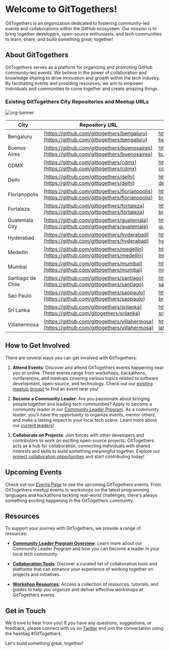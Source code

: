 # Welcome to GitTogethers!

GitTogethers is an organization dedicated to fostering community-led events and collaborations within the GitHub ecosystem. Our mission is to bring together developers, open-source enthusiasts, and tech communities to learn, share, and build something great, together!

## About GitTogethers

GitTogethers serves as a platform for organizing and promoting GitHub community-led events. We believe in the power of collaboration and knowledge sharing to drive innovation and growth within the tech industry. By facilitating events and providing resources, we aim to empower individuals and communities to come together and create amazing things.

### Existing GitTogethers City Repositories and Meetup URLs

![org-banner](https://github.com/gittogethers/.github/assets/20666190/b64c5ecf-b206-4fc4-8ce0-eb9c4188f3a6)


| City              | Repository URL                                       | Meetup URL                                      |
|-------------------|------------------------------------------------------|-------------------------------------------------|
| Bengaluru         | [https://github.com/gittogethers/bengaluru](https://github.com/gittogethers/bengaluru) | https://www.meetup.com/gittogether-bengaluru   |
| Buenos Aires      | [https://github.com/gittogethers/buenosaires](https://github.com/gittogethers/buenosaires) | https://www.meetup.com/gittogether-buenos-aires|
| CDMX              | [https://github.com/gittogethers/cdmx](https://github.com/gittogethers/cdmx) | https://www.meetup.com/gittogether-cdmx        |
| Delhi             | [https://github.com/gittogethers/delhi](https://github.com/gittogethers/delhi) | https://www.meetup.com/gittogether-delhi       |
| Florianopolis     | [https://github.com/gittogethers/florianopolis](https://github.com/gittogethers/florianopolis) | https://www.meetup.com/gittogether-brasil      |
| Fortaleza         | [https://github.com/gittogethers/fortaleza](https://github.com/gittogethers/fortaleza) | https://www.meetup.com/gittogether-brasil     |
| Guatemala City    | [https://github.com/gittogethers/guatemala](https://github.com/gittogethers/guatemala) | https://www.meetup.com/gittogether-guatemala|
| Hyderabad         | [https://github.com/gittogethers/hyderabad](https://github.com/gittogethers/hyderabad) | https://www.meetup.com/gittogether-hyderabad        |
| Medellin          | [https://github.com/gittogethers/medellin](https://github.com/gittogethers/medellin) | https://www.meetup.com/gittogether-lmedellin     |
| Mumbai            | [https://github.com/gittogethers/mumbai](https://github.com/gittogethers/mumbai) | https://www.meetup.com/gittogether-mumbai       |
| Santiago de Chile | [https://github.com/gittogethers/santiago](https://github.com/gittogethers/santiago) | https://www.meetup.com/gittogether-santiago       |
| Sao Paulo         | [https://github.com/gittogethers/saopaulo](https://github.com/gittogethers/saopaulo) | https://www.meetup.com/gittogether-brasil       |
| Sri Lanka     | [https://github.com/gittogethers/srilanka](https://github.com/gitogethers/srilanka) | https://www.meetup.com/gittogether-srilanka     |
| Villahermosa      | [https://github.com/gittogethers/villahermosa](https://github.com/gittogethers/villahermosa) | https://www.meetup.com/gittogether-latam|

## How to Get Involved

There are several ways you can get involved with GitTogethers:

1. **Attend Events**: Discover and attend GitTogethers events happening near you or online. These events range from workshops, hackathons, conferences, and meetups covering various topics related to software development, open-source, and technology. Check out our [existing meetup groups](https://meetup.com/github) to find an event near you!

2. **Become a Community Leader**: Are you passionate about bringing people together and leading tech communities? Apply to become a community leader in our [Community Leader Program](https://github.com/gittogethers/community-leaders). As a community leader, you'll have the opportunity to organize events, mentor others, and make a lasting impact in your local tech scene. Learn more about our [current leaders](https://github.com/gittogethers/community-leaders/blob/main/README.md))

3. **Collaborate on Projects**: Join forces with other developers and contributors to work on exciting open-source projects. GitTogethers acts as a hub for collaboration, connecting individuals with shared interests and skills to build something meaningful together. Explore our [project collaboration opportunities](https://github.com/gittogethers/projects) and start contributing today!

## Upcoming Events

Check out our [Events Page](https://www.meetup.com/pro/github-virtual-meetup/) to see the upcoming GitTogethers events. From GitTogethers meetup events to workshops on the latest programming languages and hackathons tackling real-world challenges, there's always something exciting happening in the GitTogethers community.

## Resources

To support your journey with GitTogethers, we provide a range of resources:

- **[Community Leader Program Overview](https://github.com/gittogethers/community-leaders)**: Learn more about our Community Leader Program and how you can become a leader in your local tech community.

- **[Collaboration Tools](https://github.com/gittogethers/collaboration-tools)**: Discover a curated list of collaboration tools and platforms that can enhance your experience of working together on projects and initiatives.

- **[Workshop Resources](https://github.com/gittogethers/workshop-resources)**: Access a collection of resources, tutorials, and guides to help you organize and deliver effective workshops at GitTogethers events.

## Get in Touch

We'd love to hear from you! If you have any questions, suggestions, or feedback, please connect with us on [Twitter](https://twitter.com/githubcommunity) and join the conversation using the hashtag #GitTogethers.

Let's build something great, together!
